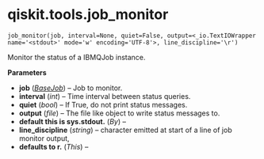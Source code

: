 # qiskit.tools.job\_monitor

<span id="undefined" />

`job_monitor(job, interval=None, quiet=False, output=<_io.TextIOWrapper name='<stdout>' mode='w' encoding='UTF-8'>, line_discipline='\r')`

Monitor the status of a IBMQJob instance.

**Parameters**

*   **job** ([*BaseJob*](qiskit.providers.BaseJob#qiskit.providers.BaseJob "qiskit.providers.BaseJob")) – Job to monitor.
*   **interval** (*int*) – Time interval between status queries.
*   **quiet** (*bool*) – If True, do not print status messages.
*   **output** (*file*) – The file like object to write status messages to.
*   **default this is sys.stdout.** (*By*) –
*   **line\_discipline** (*string*) – character emitted at start of a line of job monitor output,
*   **defaults to r.** (*This*) –
